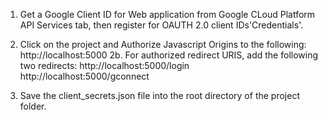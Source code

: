 <!-- March 15th, 2018 -->

1. Get a Google Client ID for Web application from Google CLoud Platform API Services tab, then register for OAUTH 2.0 client IDs'Credentials'. 

2. Click on the project and Authorize Javascript Origins to the following: 
	http://localhost:5000
2b. For authorized redirect URIS, add the following two redirects:
	http://localhost:5000/login
	http://localhost:5000/gconnect

3. Save the client_secrets.json file into the root directory of the project folder. 
